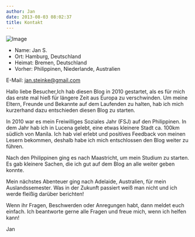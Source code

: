 ```yaml
---
author: Jan
date: 2013-08-03 08:02:37
title: Kontakt
---
```


![Image](https://jan-steinke.de/wordpress/wp-content/uploads/2013/08/IMG_1315-300x300.jpg)

* Name: Jan S.
* Ort: Hamburg, Deutschland
* Heimat: Bremen, Deutschland
* Vorher: Philippinen, Niederlande, Australien

E-Mail: <jan.steinke@gmail.com>

Hallo liebe Besucher,Ich hab diesen Blog in 2010 gestartet, als es für mich das erste mal hieß für längere Zeit aus Europa zu verschwinden. Um meine Eltern, Freunde und Bekannte auf dem Laufenden zu halten, hab ich mich kurzerhand dazu entschieden diesen Blog zu starten.

In 2010 war es mein Freiwilliges Soziales Jahr (FSJ) auf den Philippinen. In dem Jahr hab ich in Lucena gelebt, eine etwas kleinere Stadt ca. 100km südlich von Manila. Ich hab viel erlebt und positives Feedback von meinen Lesern bekommen, deshalb habe ich mich entschlossen den Blog weiter zu führen.

Nach den Philippinen ging es nach Maastricht, um mein Studium zu starten. Es gab kleinere Sachen, die ich gut auf dem Blog an alle weiter geben konnte.

Mein nächstes Abenteuer ging nach Adelaide, Australien, für mein Auslandssemester. Was in der Zukunft passiert weiß man nicht und ich werde fleißig darüber berichten!

Wenn ihr Fragen, Beschwerden oder Anregungen habt, dann meldet euch einfach. Ich beantworte gerne alle Fragen und freue mich, wenn ich helfen kann!

Jan
